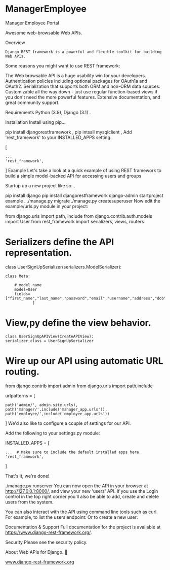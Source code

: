 # ManagerEmployee
Manager Employee Portal

Awesome web-browsable Web APIs.

Overview

    Django REST framework is a powerful and flexible toolkit for building Web APIs.

Some reasons you might want to use REST framework:

The Web browsable API is a huge usability win for your developers.
Authentication policies including optional packages for OAuth1a and OAuth2.
Serialization that supports both ORM and non-ORM data sources.
Customizable all the way down - just use regular function-based views if you don't need the more powerful features.
Extensive documentation, and great community support.

Requirements
Python (3.9),
Django (3.1)
.

Installation
Install using pip...


pip install djangorestframework ,
pip intsall mysqlclient ,
Add 'rest_framework' to your INSTALLED_APPS setting.



 [
    
    ...
    'rest_framework',
]
Example
Let's take a look at a quick example of using REST framework to build a simple model-backed API for accessing users and groups



Startup up a new project like so...

pip install django
pip install djangorestframework
django-admin startproject example .
./manage.py migrate
./manage.py createsuperuser
Now edit the example/urls.py module in your project:

from django.urls import path, include
from django.contrib.auth.models import User
from rest_framework import serializers,  views, routers

# Serializers define the API representation.


class UserSignUpSerializer(serializers.ModelSerializer):
    
    class Meta:
    
        # model name
        model=User
        fields=["first_name","last_name","password","email","username","address","dob","company",
                ]
                
# View,py define the view behavior.
    
    class UserSignUpAPIView(CreateAPIView):
    serializer_class = UserSignUpSerializer






# Wire up our API using automatic URL routing.

from django.contrib import admin
from django.urls import path,include



urlpatterns = [
    
    path('admin/', admin.site.urls),
    path('manager/',include('manager_app.urls')),
    path('employee/',include('employee_app.urls'))
]
We'd also like to configure a couple of settings for our API.

Add the following to your settings.py module:



INSTALLED_APPS = [
    
    ...  # Make sure to include the default installed apps here.
    'rest_framework',
]

That's it, we're done!

./manage.py runserver
You can now open the API in your browser at http://127.0.0.1:8000/, and view your new 'users' API. If you use the Login control in the top right corner you'll also be able to add, create and delete users from the system.

You can also interact with the API using command line tools such as curl. For example, to list the users endpoint:
Or to create a new user:


Documentation & Support
Full documentation for the project is available at https://www.django-rest-framework.org/.

Security
Please see the security policy.

About
Web APIs for Django. 🎸

www.django-rest-framework.org
